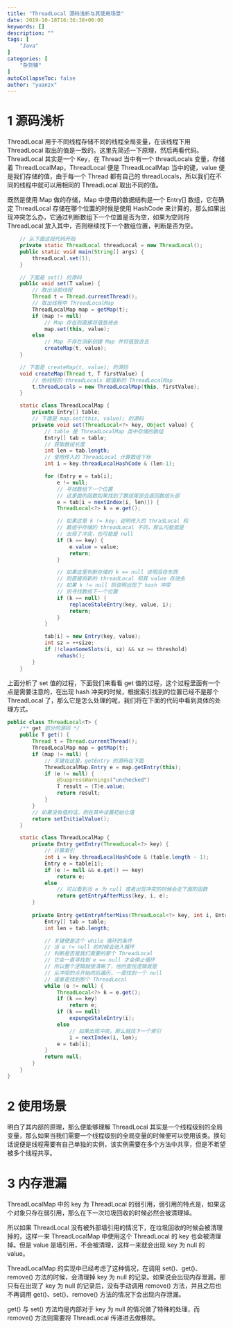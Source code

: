 ```yaml
---
title: "ThreadLocal 源码浅析与其使用场景"
date: 2019-10-18T16:36:38+08:00
keywords: []
description: ""
tags: [
    "Java"
]
categories: [
    "杂货铺"
]
autoCollapseToc: false
author: "yuanzx"
---
```


# 1 源码浅析

ThreadLocal 用于不同线程存储不同的线程全局变量，在该线程下用 ThreadLocal 取出的值是一致的。这里先简述一下原理，然后再看代码。ThreadLocal 其实是一个 Key，在 Thread 当中有一个 threadLocals 变量，存储着 ThreadLocalMap，ThreadLocal 便是 ThreadLocalMap 当中的键，value 便是我们存储的值，由于每一个 Thread 都有自己的 threadLocals，所以我们在不同的线程中就可以用相同的 ThreadLocal 取出不同的值。

既然是使用 Map 做的存储，Map 中使用的数据结构是一个 Entry[] 数组，它在确定 ThreadLocal 存储在哪个位置的时候是使用 HashCode 来计算的，那么如果出现冲突怎么办，它通过判断数组下一个位置是否为空，如果为空则将 ThreadLocal 放入其中，否则继续找下一个数组位置，判断是否为空。

```java
    // 从下面这段代码开始
    private static ThreadLocal threadLocal = new ThreadLocal();
    public static void main(String[] args) {
        threadLocal.set(1);
    }

    // 下面是 set() 的源码
    public void set(T value) {
        // 取出当前线程
        Thread t = Thread.currentThread();
        // 取出线程中 ThreadLocalMap
        ThreadLocalMap map = getMap(t);
        if (map != null)
            // Map 存在则直接将值放进去
            map.set(this, value);
        else
            // Map 不存在测新创建 Map 并将值放进去
            createMap(t, value);
    }

    // 下面是 createMap(t, value); 的源码
    void createMap(Thread t, T firstValue) {
        // 给线程的 threadLocals 赋值新的 ThreadLocalMap
        t.threadLocals = new ThreadLocalMap(this, firstValue);
    }

    static class ThreadLocalMap {
        private Entry[] table;
        // 下面是 map.set(this, value); 的源码
        private void set(ThreadLocal<?> key, Object value) {
            // table 是 ThreadLocalMap 类中存储的数组
            Entry[] tab = table;
            // 获取数组长度
            int len = tab.length;
            // 使用传入的 ThreadLocal 计算数组下标
            int i = key.threadLocalHashCode & (len-1);

            for (Entry e = tab[i];
                e != null;
                // 寻找数组下一个位置
                // 这里面的函数如果找到了数组尾部会返回数组头部
                e = tab[i = nextIndex(i, len)]) {
                ThreadLocal<?> k = e.get();

                // 如果这里 k != key，说明传入的 thradLocal 和
                // 数组中存储的 threadLocal 不同，那么可能就是
                // 出现了冲突，也可能是 null
                if (k == key) {
                    e.value = value;
                    return;
                }

                // 如果这里判断存储的 k == null 说明没存东西
                // 则直接将新的 threadLocal 和其 value 存进去
                // 如果 k != null 则说明出现了 hash 冲突
                // 则寻找数组下一个位置
                if (k == null) {
                    replaceStaleEntry(key, value, i);
                    return;
                }
            }

            tab[i] = new Entry(key, value);
            int sz = ++size;
            if (!cleanSomeSlots(i, sz) && sz >= threshold)
                rehash();
        }
    }
```

上面分析了 set 值的过程，下面我们来看看 get 值的过程，这个过程里面有一个点是需要注意的，在出现 hash 冲突的时候，根据索引找到的位置已经不是那个 ThreadLocal 了，那么它是怎么处理的呢，我们将在下面的代码中看到具体的处理方式。

```java
public class ThreadLocal<T> {
    /** get 部分的源码 */
    public T get() {
        Thread t = Thread.currentThread();
        ThreadLocalMap map = getMap(t);
        if (map != null) {
            // 关键在这里，getEntry 的源码在下面
            ThreadLocalMap.Entry e = map.getEntry(this);
            if (e != null) {
                @SuppressWarnings("unchecked")
                T result = (T)e.value;
                return result;
            }
        }
        // 如果没有值的话，则在其中设置初始化值
        return setInitialValue();
    }

    static class ThreadLocalMap {
        private Entry getEntry(ThreadLocal<?> key) {
            // 计算索引
            int i = key.threadLocalHashCode & (table.length - 1);
            Entry e = table[i];
            if (e != null && e.get() == key)
                return e;
            else
                // 可以看到当 e 为 null 或者出现冲突的时候会走下面的函数
                return getEntryAfterMiss(key, i, e);
        }
        
        private Entry getEntryAfterMiss(ThreadLocal<?> key, int i, Entry e) {
            Entry[] tab = table;
            int len = tab.length;

            // 关键便是这个 while 循环的条件
            // 当 e != null 的时候会进入循环
            // 判断是否是我们需要的那个 ThreadLocal
            // 它会一直寻找到 e == null 才会停止循环
            // 所以整个逻辑就很清晰了，他的查找逻辑就是
            // 从冲突的点开始向后遍历，一直找到一个 null
            // 或者是找到那个 ThreadLocal
            while (e != null) {
                ThreadLocal<?> k = e.get();
                if (k == key)
                    return e;
                if (k == null)
                    expungeStaleEntry(i);
                else
                    // 如果出现冲突，那么就找下一个索引
                    i = nextIndex(i, len);
                e = tab[i];
            }
            return null;
        }
    }
}
```

# 2 使用场景

明白了其内部的原理，那么便能够理解 ThreadLocal 其实是一个线程级别的全局变量，那么如果当我们需要一个线程级别的全局变量的时候便可以使用该类。换句话说便是线程需要有自己单独的实例，该实例需要在多个方法中共享，但是不希望被多个线程共享。

# 3 内存泄漏

ThreadLocalMap 中的 key 为 ThreadLocal 的弱引用，弱引用的特点是，如果这个对象只存在弱引用，那么在下一次垃圾回收的时候必然会被清理掉。

所以如果 ThreadLocal 没有被外部墙引用的情况下，在垃圾回收的时候会被清理掉的，这样一来 ThreadLocalMap 中使用这个 ThreadLocal 的 key 也会被清理掉。但是 value 是墙引用，不会被清理，这样一来就会出现 key 为 null 的 value。

ThreadLocalMap 的实现中已经考虑了这种情况，在调用 set()、get()、remove() 方法的时候，会清理掉 key 为 null 的记录。如果说会出现内存泄漏，那只有在出现了 key 为 null 的记录后，没有手动调用 remove() 方法，并且之后也不再调用 get()、set()、remove() 方法的情况下会出现内存泄漏。

get() 与 set() 方法均是内部对于 key 为 null 的情况做了特殊的处理，而 remove() 方法则需要将 ThreadLocal 传递进去做移除。